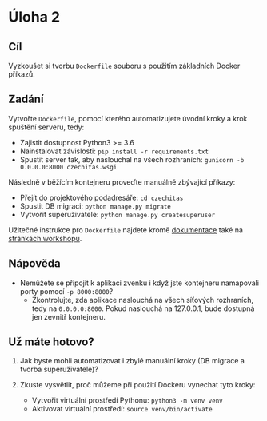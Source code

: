 # Úloha 2

## Cíl

Vyzkoušet si tvorbu `Dockerfile` souboru s použitím základních Docker příkazů.

## Zadání

Vytvořte `Dockerfile`, pomocí kterého automatizujete úvodní kroky a krok spuštění serveru, tedy:

- Zajistit dostupnost Python3 >= 3.6
- Nainstalovat závislosti: `pip install -r requirements.txt`
- Spustit server tak, aby naslouchal na všech rozhraních: `gunicorn -b 0.0.0.0:8000 czechitas.wsgi`

Následně v běžícím kontejneru proveďte manuálně zbývající příkazy:

- Přejít do projektového podadresáře: `cd czechitas`
- Spustit DB migraci: `python manage.py migrate`
- Vytvořit superuživatele: `python manage.py createsuperuser`

Užitečné instrukce pro `Dockerfile` najdete kromě [dokumentace](https://docs.docker.com/engine/reference/builder/) také na [stránkách workshopu](https://czechitas.orchi.page/devops/uzitecne/docker/).

## Nápověda

- Nemůžete se připojit k aplikaci zvenku i když jste kontejneru namapovali porty pomocí `-p 8000:8000`?
  - Zkontrolujte, zda aplikace naslouchá na všech síťových rozhraních, tedy na `0.0.0.0:8000`. Pokud naslouchá na 127.0.0.1, bude dostupná jen zevnitř kontejneru.

## Už máte hotovo?

1. Jak byste mohli automatizovat i zbylé manuální kroky (DB migrace a tvorba superuživatele)?

2. Zkuste vysvětlit, proč můžeme při použití Dockeru vynechat tyto kroky:
   - Vytvořit virtuální prostředí Pythonu: `python3 -m venv venv`
   - Aktivovat virtuální prostředí: `source venv/bin/activate`

